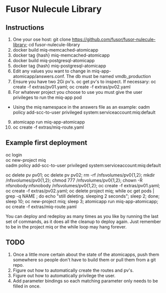 Fusor Nulecule Library
======================

Instructions
------------
1. One your ose host: git clone https://github.com/fusor/fusor-nulecule-library; cd fusor-nulecule-library
2. docker build miq-memcached-atomicapp
3. docker tag {hash} miq-memcached-atomicapp
4. docker build miq-postgresql-atomicapp
5. docker tag {hash} miq-postgresql-atomicapp
6. Edit any values you want to change in miq-app-atomicapp/answers.conf. The db must be named vmdb_production
7. Ensure you have two 2Gi pv's. oc get pv's to inspect. If necessary: oc create -f extras/pv01.yaml; oc create -f extras/pv02.yaml
8. For whatever project you choose to use you must give the user privileges to run the miq-app pod
  * Using the miq namespace in the answers file as an example: oadm policy add-scc-to-user privileged system:serviceaccount:miq:default
9. atomicapp run miq-app-atomicapp
10. oc create -f extras/miq-route.yaml

Example first deployment
-------------------------
oc login  
oc new-project miq  
oadm policy add-scc-to-user privileged system:serviceaccount:miq:default  

oc delete pv pv01; oc delete pv pv02; rm -rf /nfsvolumes/pv0{1,2}; mkdir /nfsvolumes/pv0{1,2}; chmod 777 /nfsvolumes/pv0{1,2}; chown -R nfsnobody:nfsnobody /nfsvolumes/pv0{1,2}; oc create -f extras/pv01.yaml; oc create -f extras/pv02.yaml; oc delete project miq; while oc get pods | grep -q NAME ; do echo "still deleting. sleeping 2 seconds"; sleep 2; done; sleep 10; oc new-project miq; sleep 3; atomicapp run miq-app-atomicapp; oc create -f extras/miq-route.yaml

You can deploy and redeploy as many times as you like by running the last set of commands, as it does all the cleanup to deploy again. Just remember to be in the project miq or the while loop may hang forever.

TODO
----
1. Once a little more certain about the state of the atomicapps, push them somewhere so people don't have to build them or pull them from a git repo.
2. Figure out how to automatically create the routes and pv's.
3. Figure out how to automatically privilege the user.
4. Add parameter bindings so each matching parameter only needs to be filled in once.
